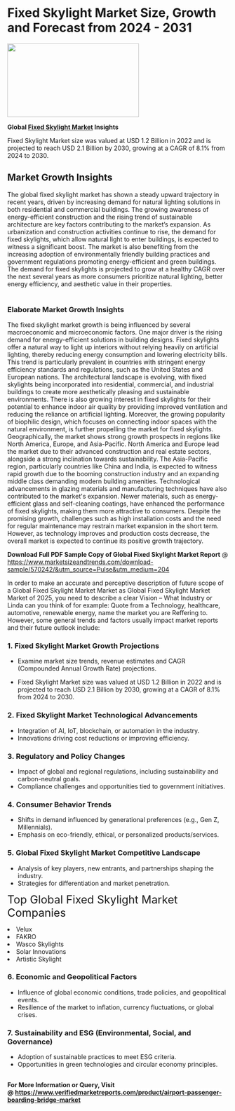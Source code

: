 <H1>Fixed Skylight Market Size, Growth and Forecast from 2024 - 2031</H1><img class="aligncenter size-medium wp-image-584254" src="https://thirdeyenews.in/wp-content/uploads/2024/09/Global-Market-Research-300x168.jpeg" alt="" width="300" height="168" /><p><strong>Global&nbsp;<a href="https://www.marketsizeandtrends.com/download-sample/570242/&amp;utm_source=Pulse&amp;utm_medium=204">Fixed Skylight Market</a> Insights</strong></p><p>Fixed Skylight Market size was valued at USD 1.2 Billion in 2022 and is projected to reach USD 2.1 Billion by 2030, growing at a CAGR of 8.1% from 2024 to 2030.</p><p><h2>Market Growth Insights</h2> <p>The global fixed skylight market has shown a steady upward trajectory in recent years, driven by increasing demand for natural lighting solutions in both residential and commercial buildings. The growing awareness of energy-efficient construction and the rising trend of sustainable architecture are key factors contributing to the market’s expansion. As urbanization and construction activities continue to rise, the demand for fixed skylights, which allow natural light to enter buildings, is expected to witness a significant boost. The market is also benefiting from the increasing adoption of environmentally friendly building practices and government regulations promoting energy-efficient and green buildings. The demand for fixed skylights is projected to grow at a healthy CAGR over the next several years as more consumers prioritize natural lighting, better energy efficiency, and aesthetic value in their properties. <br></br> <h3>Elaborate Market Growth Insights</h3> <p>The fixed skylight market growth is being influenced by several macroeconomic and microeconomic factors. One major driver is the rising demand for energy-efficient solutions in building designs. Fixed skylights offer a natural way to light up interiors without relying heavily on artificial lighting, thereby reducing energy consumption and lowering electricity bills. This trend is particularly prevalent in countries with stringent energy efficiency standards and regulations, such as the United States and European nations. The architectural landscape is evolving, with fixed skylights being incorporated into residential, commercial, and industrial buildings to create more aesthetically pleasing and sustainable environments. There is also growing interest in fixed skylights for their potential to enhance indoor air quality by providing improved ventilation and reducing the reliance on artificial lighting. Moreover, the growing popularity of biophilic design, which focuses on connecting indoor spaces with the natural environment, is further propelling the market for fixed skylights. Geographically, the market shows strong growth prospects in regions like North America, Europe, and Asia-Pacific. North America and Europe lead the market due to their advanced construction and real estate sectors, alongside a strong inclination towards sustainability. The Asia-Pacific region, particularly countries like China and India, is expected to witness rapid growth due to the booming construction industry and an expanding middle class demanding modern building amenities. Technological advancements in glazing materials and manufacturing techniques have also contributed to the market's expansion. Newer materials, such as energy-efficient glass and self-cleaning coatings, have enhanced the performance of fixed skylights, making them more attractive to consumers. Despite the promising growth, challenges such as high installation costs and the need for regular maintenance may restrain market expansion in the short term. However, as technology improves and production costs decrease, the overall market is expected to continue its positive growth trajectory. <br></p><p><span class=""><strong>Download Full PDF Sample Copy of Global Fixed Skylight Market Report</strong> @ <a href="https://www.marketsizeandtrends.com/download-sample/570242/&amp;utm_source=Pulse&amp;utm_medium=204" target="_blank">https://www.marketsizeandtrends.com/download-sample/570242/&amp;utm_source=Pulse&amp;utm_medium=204</a></span></p><p>In order to make an accurate and perceptive description of future scope of a Global&nbsp;Fixed Skylight Market Market as Global&nbsp;Fixed Skylight Market Market of 2025, you need to describe a clear Vision &ndash; What Industry or Linda can you think of for example: Quote from a Technology, healthcare, automotive, renewable energy, name the market you are Reffering to. However, some general trends and factors usually impact market reports and their future outlook include:</p><h3>1.&nbsp;<strong>Fixed Skylight Market Growth Projections</strong></h3><ul><li>Examine market size trends, revenue estimates and CAGR (Compounded Annual Growth Rate) projections.</li><li><p>Fixed Skylight Market size was valued at USD 1.2 Billion in 2022 and is projected to reach USD 2.1 Billion by 2030, growing at a CAGR of 8.1% from 2024 to 2030.</p></li></ul><h3>2.&nbsp;<strong>Fixed Skylight Market Technological Advancements</strong></h3><ul><li>Integration of AI, IoT, blockchain, or automation in the industry.</li><li>Innovations driving cost reductions or improving efficiency.</li></ul><h3>3.&nbsp;<strong>Regulatory and Policy Changes</strong></h3><ul><li>Impact of global and regional regulations, including sustainability and carbon-neutral goals.</li><li>Compliance challenges and opportunities tied to government initiatives.</li></ul><h3>4.&nbsp;<strong>Consumer Behavior Trends</strong></h3><ul><li>Shifts in demand influenced by generational preferences (e.g., Gen Z, Millennials).</li><li>Emphasis on eco-friendly, ethical, or personalized products/services.</li></ul><h3>5.&nbsp;<strong>Global Fixed Skylight Market Competitive Landscape</strong></h3><ul><li>Analysis of key players, new entrants, and partnerships shaping the industry.</li><li>Strategies for differentiation and market penetration.</li></ul><p data-pm-slice="1 1 []"><span style="color: inherit; font-family: inherit; font-size: 25px;">Top Global Fixed Skylight Market Companies</span></p><div class="" data-test-id=""><p><li>Velux</li><li> FAKRO</li><li> Wasco Skylights</li><li> Solar Innovations</li><li> Artistic Skylight</li></p></div><h3>6.&nbsp;<strong>Economic and Geopolitical Factors</strong></h3><ul><li>Influence of global economic conditions, trade policies, and geopolitical events.</li><li>Resilience of the market to inflation, currency fluctuations, or global crises.</li></ul><h3>7.&nbsp;<strong>Sustainability and ESG (Environmental, Social, and Governance)</strong></h3><ul><li>Adoption of sustainable practices to meet ESG criteria.</li><li>Opportunities in green technologies and circular economy principles.</li></ul><h2><strong style="font-size: 14px;">For More Information or Query, Visit @&nbsp;</strong><a style="background-color: #ffffff; font-size: 14px;" href="https://www.marketsizeandtrends.com/report/fixed-skylight-market/" target="_blank">https://www.verifiedmarketreports.com/product/airport-passenger-boarding-bridge-market</a></h2>
